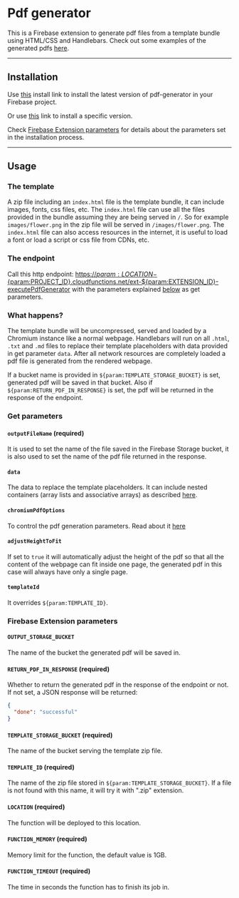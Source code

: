 # Pdf generator

This is a Firebase extension to generate pdf files from a template bundle using HTML/CSS and Handlebars. Check out some examples of the generated pdfs [here](template-samples).

***

## Installation

Use [this](https://console.firebase.google.com/project/test-fdaf6/extensions/install?ref=sassanh%2Fpdf-generator) install link to install the latest version of pdf-generator in your Firebase project.

Or use [this](https://console.firebase.google.com/project/test-fdaf6/extensions/install?ref=sassanh%2Fpdf-generator@<VERSION_HERE>) link to install a specific version.

Check [Firebase Extension parameters](#firebase-extension-parameters) for details about the parameters set in the installation process.

***

## Usage

### The template

A zip file including an `index.html` file is the template bundle, it can include images, fonts, css files, etc. The `index.html` file can use all the files provided in the bundle assuming they are being served in `/`. So for example `images/flower.png` in the zip file will be served in `/images/flower.png`. The `index.html` file can also access resources in the internet, it is useful to load a font or load a script or css file from CDNs, etc.

### The endpoint

Call this http endpoint: [https://${param:LOCATION}-${param:PROJECT\_ID}.cloudfunctions.net/ext-${param:EXTENSION\_ID}-executePdfGenerator]() with the parameters explained [below](#get-parameters) as get parameters.

### What happens?

The template bundle will be uncompressed, served and loaded by a Chromium instance like a normal webpage. Handlebars will run on all `.html`, `.txt` and `.md` files to replace their template placeholders with data provided in get parameter `data`. After all network resources are completely loaded a pdf file is generated from the rendered webpage.

If a bucket name is provided in `${param:TEMPLATE_STORAGE_BUCKET}` is set, generated pdf will be saved in that bucket. Also if `${param:RETURN_PDF_IN_RESPONSE}` is set, the pdf will be returned in the response of the endpoint.

### Get parameters

#### `outputFileName` (required)

It is used to set the name of the file saved in the Firebase Storage bucket, it is also used to set the name of the pdf file returned in the response.

#### `data`

The data to replace the template placeholders. It can include nested containers (array lists and associative arrays) as described [here](https://www.npmjs.com/package/qs).

#### `chromiumPdfOptions`

To control the pdf generation parameters. Read about it [here](https://www.puppeteersharp.com/api/PuppeteerSharp.PdfOptions.html)

#### `adjustHeightToFit`

If set to `true` it will automatically adjust the height of the pdf so that all the content of the webpage can fit inside one page, the generated pdf in this case will always have only a single page.

#### `templateId`

It overrides `${param:TEMPLATE_ID}`.

### Firebase Extension parameters

#### `OUTPUT_STORAGE_BUCKET`

The name of the bucket the generated pdf will be saved in.

#### `RETURN_PDF_IN_RESPONSE` (required)

Whether to return the generated pdf in the response of the endpoint or not. If not set, a JSON response will be returned:

```json
{
  "done": "successful"
}
```

#### `TEMPLATE_STORAGE_BUCKET` (required)

The name of the bucket serving the template zip file.

#### `TEMPLATE_ID` (required)

The name of the zip file stored in `${param:TEMPLATE_STORAGE_BUCKET}`. If a file is not found with this name, it will try it with ".zip" extension.

#### `LOCATION` (required)

The function will be deployed to this location.

#### `FUNCTION_MEMORY` (required)

Memory limit for the function, the default value is 1GB.

#### `FUNCTION_TIMEOUT` (required)

The time in seconds the function has to finish its job in.
